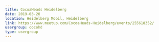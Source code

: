 ```yaml
---
title: CocoaHeads Heidelberg
date: 2019-03-20
location: Heidelberg Mobil, Heidelberg
link: https://www.meetup.com/CocoaHeads-Heidelberg/events/255618352/
usergroup: cocohd
type: usergroup
---
```

